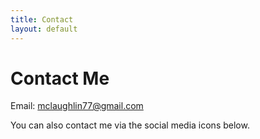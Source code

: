 ```yaml
---
title: Contact
layout: default
---
```


# Contact Me

Email: [mclaughlin77@gmail.com](mailto:mclaughlin77@gmail.com)

You can also contact me via the social media icons below.
